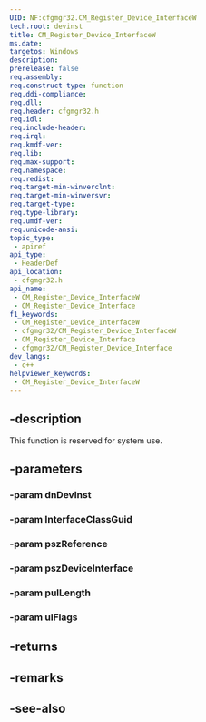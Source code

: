 ```yaml
---
UID: NF:cfgmgr32.CM_Register_Device_InterfaceW
tech.root: devinst
title: CM_Register_Device_InterfaceW
ms.date: 
targetos: Windows
description: 
prerelease: false
req.assembly: 
req.construct-type: function
req.ddi-compliance: 
req.dll: 
req.header: cfgmgr32.h
req.idl: 
req.include-header: 
req.irql: 
req.kmdf-ver: 
req.lib: 
req.max-support: 
req.namespace: 
req.redist: 
req.target-min-winverclnt: 
req.target-min-winversvr: 
req.target-type: 
req.type-library: 
req.umdf-ver: 
req.unicode-ansi: 
topic_type:
 - apiref
api_type:
 - HeaderDef
api_location:
 - cfgmgr32.h
api_name:
 - CM_Register_Device_InterfaceW
 - CM_Register_Device_Interface
f1_keywords:
 - CM_Register_Device_InterfaceW
 - cfgmgr32/CM_Register_Device_InterfaceW
 - CM_Register_Device_Interface
 - cfgmgr32/CM_Register_Device_Interface
dev_langs:
 - c++
helpviewer_keywords:
 - CM_Register_Device_InterfaceW
---
```


## -description

This function is reserved for system use.

## -parameters

### -param dnDevInst

### -param InterfaceClassGuid

### -param pszReference

### -param pszDeviceInterface

### -param pulLength

### -param ulFlags

## -returns

## -remarks

## -see-also

